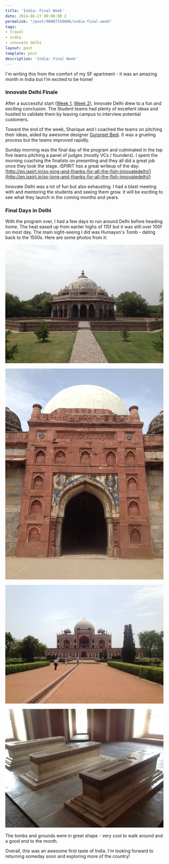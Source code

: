 ```yaml
---
title: 'India: Final Week'
date: 2014-06-27 00:00:00 Z
permalink: "/post/90087150608/india-final-week"
tags:
- travel
- india
- innovate delhi
layout: post
template: post
description: 'India: Final Week'
---
```


I'm writing this from the comfort of my SF apartment - it was an amazing month in India but I'm excited to be home!

### Innovate Delhi Finale

After a successful start ([Week 1](http://blog.randylubin.com/post/88360762718/innovate-delhi-week-one), [Week 2](http://blog.randylubin.com/post/89172263753/innovate-delhi-week-2)), Innovate Delhi drew to a fun and exciting conclusion. The Student teams had plenty of excellent ideas and hustled to validate them by leaving campus to interview potential customers.

Toward the end of the week, Sharique and I coached the teams on pitching their ideas, aided by awesome designer [Gurpreet Bedi](https://twitter.com/grprtbedi). It was a grueling process but the teams improved rapidly.

Sunday morning was the final day of the program and culminated in the top five teams pitching a panel of judges (mostly VCs / founders). I spent the morning coaching the finalists on presenting and they all did a great job once they took the stage. iSPIRIT has a great writeup of the day: [http://pn.ispirt.in/so-long-and-thanks-for-all-the-fish-innovatedelhi/](http://pn.ispirt.in/so-long-and-thanks-for-all-the-fish-innovatedelhi/)

Innovate Delhi was a lot of fun but also exhausting. I had a blast meeting with and mentoring the students and seeing them grow. It will be exciting to see what they launch in the coming months and years.

### Final Days in Delhi

With the program over, I had a few days to run around Delhi before heading home. The heat eased up from earlier highs of 115f but it was still over 100f on most day. The main sight-seeing I did was Humayun's Tomb - dating back to the 1500s. Here are some photos from it:

![](/images/80e5d7099376079410f02d3d29c897adc5e61850fba758d673f3bc434fe467b9.jpg)

![](/images/50d54151eef6521ab825084e71cfc2438cb58c2f6137e3c32973dc2bf100d216.jpg)

![](/images/0f0dfe361ed153f18e76295ad76f9266010be7dd47ae034514030ff0b57b5daf.jpg)

![](/images/dacd1456d447992a5d7b0143e047bd07c16e00e37aff60f2de49bc2cfb0559a9.jpg)

The tombs and grounds were in great shape - very cool to walk around and a good end to the month.

Overall, this was an awesome first taste of India. I'm looking forward to returning someday soon and exploring more of the country!